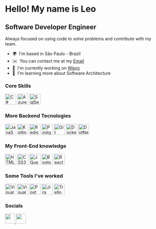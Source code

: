 Hello! My name is Leo
====================

Software Developer Engineer
---------------------------

Always focused on using code to solve problems and contribute with my team.

* 🌍  I'm based in São Paulo - Brazil
* ✉️  You can contact me at my [Email](mailto:leonardo3morais7@gmail.com)
* 🚀  I'm currently working on [Wipro](http://www.wipro.com)
* 🧠  I'm learning more about Software Architecture

### Core Skills

<p align="left">
<a href="https://docs.microsoft.com/en-us/dotnet/csharp/" target="_blank" rel="noreferrer"><img src="https://cdn.jsdelivr.net/gh/devicons/devicon/icons/csharp/csharp-original.svg" width="36" height="36" alt="C#" /></a>
<a href="http://learn.microsoft.com/azure/" target="_blank" rel="noreferrer">
<img src="https://cdn.jsdelivr.net/gh/devicons/devicon/icons/azure/azure-original.svg" width="36" height="36" alt="Azure"/></a>
<a href="http://learn.microsoft.com/sql/" target="_blank" rel="noreferrer">
<img src="https://www.svgrepo.com/show/303229/microsoft-sql-server-logo.svg" width="36" height="36" alt="SqlServer"/></a>
</p>

### More Backend Tecnologies

<a href="https://developer.mozilla.org/en-US/docs/Web/JavaScript" target="_blank" rel="noreferrer"><img src="https://raw.githubusercontent.com/danielcranney/readme-generator/main/public/icons/skills/javascript-colored.svg" width="36" height="36" alt="JavaScript" /></a>
<a href="https://kotlinlang.org/" target="_blank" rel="noreferrer"><img src="https://raw.githubusercontent.com/danielcranney/readme-generator/main/public/icons/skills/kotlin-colored.svg" width="36" height="36" alt="Kotlin" /></a>
<a href="https://redis.io" target="_blank" rel="noreferrer"><img src="https://cdn.jsdelivr.net/gh/devicons/devicon/icons/redis/redis-plain.svg" width="36" height="36" alt="Redis" /></a>
<a href="https://www.postgresql.org/" target="_blank" rel="noreferrer"><img src="https://raw.githubusercontent.com/danielcranney/readme-generator/main/public/icons/skills/postgresql-colored.svg" width="36" height="36" alt="PostgreSQL" /></a>
<a href="https://git-scm.com" target="_blank" rel="noreferrer"><img src="https://cdn.jsdelivr.net/gh/devicons/devicon/icons/git/git-original.svg" width="36" height="36" alt="Git" /></a>
<a href="https://www.docker.com/" target="_blank" rel="noreferrer"><img src="https://raw.githubusercontent.com/danielcranney/readme-generator/main/public/icons/skills/docker-colored.svg" width="36" height="36" alt="Docker" /></a>
<a href="http://learn.microsoft.com/dotnet/core/introduction" target="_blank" rel="noreferrer"><img src="https://cdn.jsdelivr.net/gh/devicons/devicon/icons/dotnetcore/dotnetcore-original.svg" width="36" height="36" alt="DotNetCore" /></a>
</p>


### My Front-End knowledge
<a href="https://developer.mozilla.org/en-US/docs/Glossary/HTML5" target="_blank" rel="noreferrer"><img src="https://raw.githubusercontent.com/danielcranney/readme-generator/main/public/icons/skills/html5-colored.svg" width="36" height="36" alt="HTML5" /></a>
<a href="https://www.w3.org/TR/CSS/#css" target="_blank" rel="noreferrer"><img src="https://raw.githubusercontent.com/danielcranney/readme-generator/main/public/icons/skills/css3-colored.svg" width="36" height="36" alt="CSS3" /></a>
<a href="https://jquery.com/" target="_blank" rel="noreferrer"><img src="https://raw.githubusercontent.com/danielcranney/readme-generator/main/public/icons/skills/jquery-colored.svg" width="36" height="36" alt="JQuery" /></a>
<a href="https://getbootstrap.com/" target="_blank" rel="noreferrer"><img src="https://raw.githubusercontent.com/danielcranney/readme-generator/main/public/icons/skills/bootstrap-colored.svg" width="36" height="36" alt="Bootstrap" /></a>
<a href="https://reactjs.org/" target="_blank" rel="noreferrer"><img src="https://raw.githubusercontent.com/danielcranney/readme-generator/main/public/icons/skills/react-colored.svg" width="36" height="36" alt="React" /></a>
</p>

### Some Tools I've worked
<a href="http://visualstudio.microsoft.com/" target="_blank" rel="noreferrer"><img src="https://cdn.jsdelivr.net/gh/devicons/devicon/icons/visualstudio/visualstudio-plain.svg" width="36" height="36" alt="VisualStudio" /></a>
<a href="https://code.visualstudio.com" target="_blank" rel="noreferrer"><img src="https://cdn.jsdelivr.net/gh/devicons/devicon/icons/vscode/vscode-original.svg" width="36" height="36" alt="VisualStudioCode" /></a>
<a href="https://www.postman.com/" target="_blank" rel="noreferrer"><img src="https://www.svgrepo.com/show/354202/postman-icon.svg" width="36" height="36" alt="Postman" /></a>
<a href="http://www.atlassian.com/software/jira" target="_blank" rel="noreferrer"><img src="https://cdn.jsdelivr.net/gh/devicons/devicon/icons/jira/jira-original.svg" width="36" height="36" alt="Jira" /></a>
<a href="https://trello.com/" target="_blank" rel="noreferrer"><img src="https://cdn.jsdelivr.net/gh/devicons/devicon/icons/trello/trello-plain.svg" width="36" height="36" alt="Trello" /></a>




### Socials

<p align="left"> <a href="https://www.github.com/Leonardo3morais7" target="_blank" rel="noreferrer"> <picture> <source media="(prefers-color-scheme: dark)" srcset="https://raw.githubusercontent.com/danielcranney/readme-generator/main/public/icons/socials/github-dark.svg" /> <source media="(prefers-color-scheme: light)" srcset="https://raw.githubusercontent.com/danielcranney/readme-generator/main/public/icons/socials/github.svg" /> <img src="https://raw.githubusercontent.com/danielcranney/readme-generator/main/public/icons/socials/github.svg" width="32" height="32" /> </picture> </a> <a href="https://www.linkedin.com/in/leonardomoraisleme/" target="_blank" rel="noreferrer"> <picture> <source media="(prefers-color-scheme: dark)" srcset="https://raw.githubusercontent.com/danielcranney/readme-generator/main/public/icons/socials/linkedin-dark.svg" /> <source media="(prefers-color-scheme: light)" srcset="https://raw.githubusercontent.com/danielcranney/readme-generator/main/public/icons/socials/linkedin.svg" /> <img src="https://raw.githubusercontent.com/danielcranney/readme-generator/main/public/icons/socials/linkedin.svg" width="32" height="32" /> </picture> </a></p>
